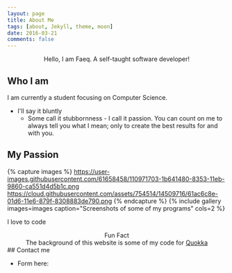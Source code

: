 ```yaml
---
layout: page
title: About Me
tags: [about, Jekyll, theme, moon]
date: 2016-03-21
comments: false
---
```

    
<center>Hello, I am Faeq. A self-taught software developer!</center>

## Who I am
I am currently a student focusing on Computer Science. 

* I'll say it bluntly
  * Some call it stubbornness - I call it passion. You can count on me to always tell you what I mean; only to create the best results for and with you.

## My Passion

{% capture images %}
    https://user-images.githubusercontent.com/61658458/110971703-1b641480-8353-11eb-9860-ca551d4d5b1c.png
    https://cloud.githubusercontent.com/assets/754514/14509716/61ac6c8e-01d6-11e6-879f-8308883de790.png
{% endcapture %}
{% include gallery images=images caption="Screenshots of some of my programs" cols=2 %}

I love to code

<center>Fun Fact</center>
<center>The background of this website is some of my code for <a href="https://github.com/Faeq-F/Quokka">Quokka</a></center>
## Contact me

- Form here:
